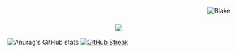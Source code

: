 <p align="right"> <img src="https://komarev.com/ghpvc/?username=JaKooLit&label=Profile%20views&color=0e75b6&size=24&style=flat" alt="Blake" /> </p>

<h3 align="center">
  <img src="https://readme-typing-svg.herokuapp.com/?font=Righteous&size=35&center=true&vCenter=true&width=1600&height=70&duration=4000&lines=Hello+There!+I'm+Blake+" />
</h3>




![Anurag's GitHub stats](https://github-readme-stats.vercel.app/api?username=Blake22020&show_icons=true&theme=transparent)
[![GitHub Streak](https://streak-stats.demolab.com/?user=Blake22020)](https://git.io/streak-stats)